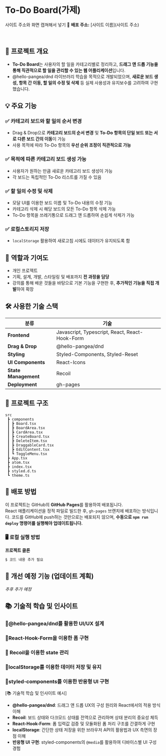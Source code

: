 # To-Do Board(가제)

사이트 주소와 화면 캡쳐해서 넣기
🔗 **배포 주소:** [사이트 이름](사이트 주소)

<br />

## 📌 프로젝트 개요

- **To-Do Board**는 사용자의 할 일을 카테고리별로 정리하고, **드래그 앤 드롭 기능을 통해 직관적으로 할 일을 관리할 수 있는 웹 어플리케이션**입니다.
- @hello-pangea/dnd 라이브러리 학습을 목적으로 개발되었으며, **새로운 보드 생성, 항목 간 이동, 할 일의 수정 및 삭제** 등 실제 사용성과 유지보수를 고려하여 구현했습니다.

## 💡 주요 기능

### ✅ 카테고리 보드와 할 일의 순서 변경

- Drag & Drop으로 **카테고리 보드의 순서 변경** 및 **To-Do 항목의 단일 보드 또는 서로 다른 보드 간의 이동**이 가능
- 사용 목적에 따라 To-Do 항목의 **우선 순위 조정이 직관적으로 가능**

### ✅ 목적에 따른 카테고리 보드 생성 가능

- 사용자가 원하는 만큼 새로운 카테고리 보드 생성이 가능
- 각 보드는 독립적인 To-Do 리스트를 가질 수 있음

### ✅ 할 일의 수정 및 삭제

- 모달 UI를 이용한 보드 이름 및 To-Do 내용의 수정 기능
- 카테고리 삭제 시 해당 보드의 모든 To-Do 항목 삭제 가능
- To-Do 항목을 쓰레기통으로 드래그 앤 드롭하여 손쉽게 삭제가 가능

### ✅ 로컬스토리지 저장

- `localStorage` 활용하여 새로고침 시에도 데이터가 유지되도록 함

## 🔎 역할과 기여도

- 개인 프로젝트
- 기획, 설계, 개발, 스타일링 및 배포까지 **전 과정을 담당**
- 강의를 통해 배운 것들을 바탕으로 기본 기능을 구현한 후, **추가적인 기능을 직접 개발**하여 확장

## 🛠️ 사용한 기술 스택

| 분류                 | 기술                                           |
| -------------------- | ---------------------------------------------- |
| **Frontend**         | Javascript, Typescript, React, React-Hook-Form |
| **Drag & Drop**      | @hello-pangea/dnd                              |
| **Styling**          | Styled-Components, Styled-Reset                |
| **UI Components**    | React-Icons                                    |
| **State Management** | Recoil                                         |
| **Deployment**       | gh-pages                                       |

## 📁 프로젝트 구조

```
src
 ┣ components
 ┃ ┣ Board.tsx
 ┃ ┣ BoardArea.tsx
 ┃ ┣ CardArea.tsx
 ┃ ┣ CreateBoard.tsx
 ┃ ┣ DeleteItem.tsx
 ┃ ┣ DraggableCard.tsx
 ┃ ┣ EditContent.tsx
 ┃ ┗ ToggleMenu.tsx
 ┣ App.tsx
 ┣ atom.tsx
 ┣ index.tsx
 ┣ styled.d.ts
 ┗ theme.ts
```

## 🚀 배포 방법

이 프로젝트는 GitHub의 **GitHub Pages**를 활용하여 배포됩니다.  
React 애플리케이션을 정적 파일로 빌드한 후, `gh-pages` 브랜치에 배포하는 방식입니다. 코드를 GitHub에 push하는 것만으로는 배포되지 않으며, **수동으로 `npm run deploy` 명령어를 실행해야 업데이트됩니다.**

### 🖥️ 로컬 실행 방법

**프로젝트 클론**

```bash
$ 코드 내용 추가 필요
```

## 🔄 개선 예정 기능 (업데이트 계획)

_추후 추가 예정_

## 📚 기술적 학습 및 인사이트

### 📍@hello-pangea/dnd를 활용한 UI/UX 설계

### 📍React-Hook-Form을 이용한 폼 구현

### 📍 Recoil을 이용한 state 관리

### 📍localStorage를 이용한 데이터 저장 및 유지

### 📍styled-components를 이용한 반응형 UI 구현

[📚 기술적 학습 및 인사이트 예시]

- **@hello-pangea/dnd**: 드래그 앤 드롭 UX의 구성 원리와 React에서의 적용 방식 이해
- **Recoil**: 보드 상태와 다크모드 상태를 전역으로 관리하며 상태 분리의 중요성 체득
- **React-Hook-Form**: 폼 입력값 검증 및 모듈화된 폼 처리 구조를 간결하게 구현
- **localStorage**: 간단한 상태 저장을 위한 브라우저 API의 활용법과 UX 측면의 장점 이해
- **반응형 UI 구현**: styled-components의 `@media`를 활용하여 디바이스별 UI 구성 경험
